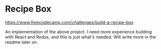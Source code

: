 # Recipe Box

https://www.freecodecamp.com/challenges/build-a-recipe-box

An implementation of the above project. I need more experience building with React and Redux, and this is just what's needed. Will write more in the readme later on.



